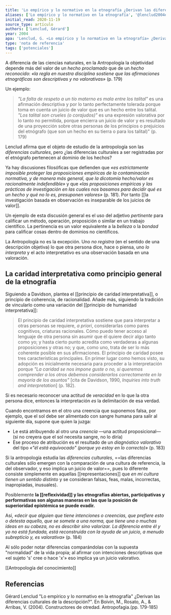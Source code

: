```yaml
---
title: 'Lo empírico y lo normativo en la etnografía ¿Derivan las diferencias culturales de la descripción?'
aliases: ['Lo empírico y lo normativo en la etnografía', '@lenclud2004empirico']
initial_read: 2020-11-19
source_type: artículo
authors: ['Lenclud, Gérard']
year: 2004
apa: 'Lenclud, G. «Lo empírico y lo normativo en la etnografía» ¿Derivan las diferencias culturales de la descripción?. En  Boivin, M., Rosato, A., & Arribas, V. (2004). Constructores de otredad. Antropofagia.(pp. 179-185)'
type: 'nota de referencia'
tags: ['potenciales']
---
```


A diferencia de las ciencias naturales, en la Antropología la objetividad depende más del valor de un *hecho proclamado* que de un *hecho reconocido*: *«la regla en nuestra disciplina sostiene que las afirmaciones etnográficas son descriptivas y no valorativas»* (p. 179)

Un ejemplo:

>*"La falta de respeto a un tío materno es mala entre los talital"* es una afirmación descriptiva y por lo tanto perfectamente tolerada porque toma en cuenta un juicio de valor que es un hecho entre los talital. *"Los talital son crueles (o corajudos)"* es una expresión valorativa por lo tanto no permitida, porque encierra un juicio de valor y es resultado de una proyección sobre otras personas de los principios o prejuicios del etnógrafo (que son un hecho en su tierra o para los talital)" (p. 179)

Lenclud afirma que el objeto de estudio de la antropología son las *diferencias culturales*, pero ¿las diferencias culturales a ser registradas por el etnógrafo pertenecen al dominio de los hechos?

Ya hay discusiones filosóficas que defienden que *«es estrictamente imposible proteger las proposiciones empíricas de la contaminación normativa, y de manera más general, que la dicotomía hecho/valor es racionalmente indefendible»* y que *«las proposiciones empíricas y las prácticas de investigación en las cuales nos basamos para decidir qué es un hecho y qué no lo es, presuponen valores»* (p. 181). Por tanto [[la investigación basada en observación es inseparable de los juicios de valor]].

Un ejemplo de esta discusión general es el uso del adjetivo *pertinente* para calificar un método, operación, proposición o similar en un trabajo científico. La pertinencia es un valor equivalente a la *belleza* o la *bondad* para calificar cosas dentro de dominios no científicos.

La Antropología no es la excepción. Uno *no registra* (en el sentido de una descripción objetiva) lo que otra persona dice, hace o piensa, uno *lo interpreta* y el acto interpretativo es una observación basada en una valoración.

## La caridad interpretativa como principio general de la etnografía

Siguiendo a Davidson, plantea el [[principio de caridad interpretativa]], o principio de coherencia, de racionalidad. Añade más, siguiendo la tradición de vincularlo como una variación del [[principio de humanidad interpretativa]]:

>El principio de caridad interpretativa sostiene que para interpretar a otras personas se requiere, *a priori*, considerarlas como pares cognitivos, criaturas racionales. Cómo puedo tener acceso al lenguaje de otra persona sin asumir que él quiere decir algo tanto como yo; y hasta cierto punto acredita como verdaderas a algunas proposiciones y otras no; y que, como uno, trata de ser lo más coherente posible en sus afirmaciones. El principio de caridad posee tres características principales. En primer lugar como hemos visto, su adopción es inicialmente necesaria para proceder a la interpretación porque *"La caridad se nos impone guste o no, si queremos comprender a los otros debemos considerarlos correctamente en la mayoría de los asuntos"* \[cita de Davidson, 1990, *Inquiries into truth and interpretation*\] (p. 182).

Si es necesario reconocer una actitud de *veracidad* en lo que la otra persona dice, entonces la interpretación *es* la delimitación de esa verdad.

Cuando encontramos en el otro una creencia que suponemos falsa, por ejemplo, que el sol debe ser alimentado con sangre humana para salir al siguiente día, supone que quien la juzga:

- Le está atribuyendo al otro una *creencia* —una actitud proposicional—(si no creyera que el sol necesita sangre, no lo diría)
- Ese proceso de atribución es el resultado de un *diagnóstico valorativo* del tipo *«"él está equivocado" (porque yo estoy en lo correcto)»* (p. 183)

Si la antropología estudia las *diferencias culturales*, ==las diferencias culturales sólo emergen con la comparación de una cultura de referencia, la del observador, y eso implica un juicio de valor==, pues lo diferente consiste simplemente en aquellas [[representaciones]] que *en mí cultura tienen un sentido distinto* y se consideran falsas, feas, malas, incorrectas, inapropiadas, inusuales).

Posiblemente **la [[reflexividad]] y las etnografías abiertas, participativas y performativas son algunas maneras en las que la posición de superioridad epistémica se puede evadir.**

Así, *«decir que alguien que tiene intenciones o creencias, que prefiere esto o detesta aquello, que se somete a una norma, que tiene una o muchas ideas en su cabeza, no es describir sino valorizar. La diferencia entre él y yo no está fundada, está reconstruida con la ayuda de un juicio, a menudo subrepticio y, es valorativa»* (p. 184)

Al sólo poder notar diferencias comparándolas con la supuesta "normalidad" de la vida propia; al afirmar con intenciones descriptivas que «el sujeto 's' cree o hace 'x'» eso implica ya un juicio valorativo.

[[Antropología del conocimiento]]

## Referencias

Gérard Lenclud  "Lo empírico y lo normativo en la etnografía" ¿Derivan las diferencias culturales de la descripción?". En  Boivin, M., Rosato, A., & Arribas, V. (2004). Constructores de otredad. Antropofagia.(pp. 179-185)
